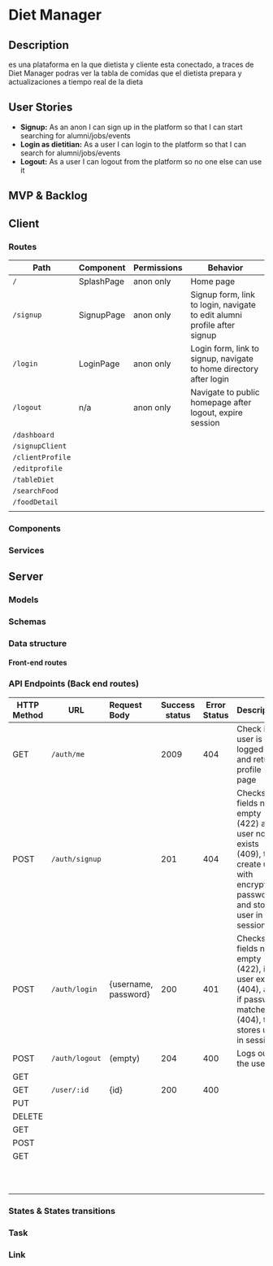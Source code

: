 # Diet Manager



## Description

es una plataforma en la que dietista y cliente esta conectado, a traces de Diet Manager podras ver la tabla de comidas que el dietista prepara y actualizaciones a tiempo real de la dieta

## User Stories

- **Signup:** As an anon I can sign up in the platform so that I can start searching for alumni/jobs/events
- **Login  as dietitian:** As a user I can login to the platform so that I can search for alumni/jobs/events
- **Logout:** As a user I can logout from the platform so no one else can use it

## MVP & Backlog



## Client

### Routes

| Path             | Component  | Permissions | Behavior                                                     |
| ---------------- | ---------- | ----------- | ------------------------------------------------------------ |
| `/`              | SplashPage | anon only   | Home page                                                    |
| `/signup`        | SignupPage | anon only   | Signup form, link to login, navigate to edit alumni profile after signup |
| `/login`         | LoginPage  | anon only   | Login form, link to signup, navigate to home directory after login |
| `/logout`        | n/a        | anon only   | Navigate to public homepage after logout, expire session     |
| `/dashboard`     |            |             |                                                              |
| `/signupClient`  |            |             |                                                              |
| `/clientProfile` |            |             |                                                              |
| `/editprofile`   |            |             |                                                              |
| `/tableDiet`     |            |             |                                                              |
| `/searchFood`    |            |             |                                                              |
| `/foodDetail`    |            |             |                                                              |
|                  |            |             |                                                              |

### Components



### Services



## Server

### Models



### Schemas



### Data structure

#### Front-end routes



### API Endpoints (Back end routes)

| HTTP Method | URL            | Request Body         | Success status | Error Status | Description                                                  |
| ----------- | -------------- | :------------------- | -------------- | ------------ | ------------------------------------------------------------ |
| GET         | `/auth/me`     |                      | 2009           | 404          | Check if user is logged in and return profile page           |
| POST        | `/auth/signup` |                      | 201            | 404          | Checks if fields not empty (422) and user not exists (409), then create user with encrypted password, and store user in session |
| POST        | `/auth/login`  | {username, password} | 200            | 401          | Checks if fields not empty (422), if user exists (404), and if password matches (404), then stores user in session |
| POST        | `/auth/logout` | (empty)              | 204            | 400          | Logs out the user                                            |
| GET         |                |                      |                |              |                                                              |
| GET         | `/user/:id`    | {id}                 | 200            | 400          |                                                              |
| PUT         |                |                      |                |              |                                                              |
| DELETE      |                |                      |                |              |                                                              |
| GET         |                |                      |                |              |                                                              |
| POST        |                |                      |                |              |                                                              |
| GET         |                |                      |                |              |                                                              |
|             |                |                      |                |              |                                                              |
|             |                |                      |                |              |                                                              |
|             |                |                      |                |              |                                                              |
|             |                |                      |                |              |                                                              |
|             |                |                      |                |              |                                                              |
|             |                |                      |                |              |                                                              |
|             |                |                      |                |              |                                                              |
|             |                |                      |                |              |                                                              |
|             |                |                      |                |              |                                                              |
|             |                |                      |                |              |                                                              |

### States & States transitions



### Task



### Link